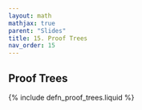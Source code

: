 ```yaml
---
layout: math
mathjax: true
parent: "Slides"
title: 15. Proof Trees
nav_order: 15
---
```


## Proof Trees

{% include defn_proof_trees.liquid %}